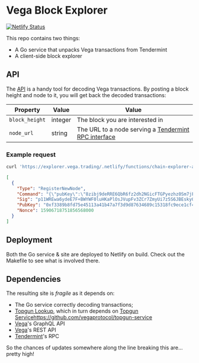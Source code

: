 #  Vega Block Explorer
[![Netlify Status](https://api.netlify.com/api/v1/badges/4fff1f7f-315e-46dd-b821-2ddae569ebbc/deploy-status)](https://app.netlify.com/sites/vega-testnet-explorer/deploys)

This repo contains two things:
- A Go service that unpacks Vega transactions from Tendermint
- A client-side block explorer

## API
The [API](https://github.com/vegaprotocol/explorer/tree/master/api) is a handy tool for decoding Vega transactions. By posting a block height and node to it, you will get back the decoded transactions:

| Property  | Value | Value |
| ------------- | ------------- | ------------- |
| `block_height`  | integer  | The block you are interested in |
| `node_url`  | string  | The URL to a node serving a [Tendermint RPC interface](https://docs.tendermint.com/master/rpc/) |

### Example request
```bash
curl 'https://explorer.vega.trading/.netlify/functions/chain-explorer-api' --data-raw '{"block_height":3,"node_url":"https://n01.d.vega.xyz/tm/"}'
```

```json
[
  {
    "Type": "RegisterNewNode",
    "Command": "{\"pubKey\":\"8zibj9deRRE6QbR6fz2dh2NGicFTGPyezhz0Sm7jFic=\",\"chainPubKey\":\"FiTeZCDdqSkwgtSDgCiUaJgVDSg1FhJJ0tcx6AGT4kWLd1uzQg==\"}",
    "Sig": "p11WREwa6ydeE7F+BWYWF0luHKaPlOsJVupFv3ZCr7ZmyUi7z5S6JBEsky0hFfa2vY7WLhTZFJPqFBJqtcMoBw==",
    "PubKey": "0xf3389b8fd75e45113a41b47a7f3d9d87634689c15318fc9ece1cf44a6ee31627",
    "Nonce": 15906718751856568000
  }
]
```

## Deployment
Both the Go service & site are deployed to Netlify on build. Check out the Makefile to see what is involved there.

## Dependencies
The resulting site is *fragile* as it depends on:
- The Go service correctly decoding transactions;
- [Topgun Lookup](https://github.com/vegaprotocol/topgun-lookup), which in turn depends on [Topgun Service]()https://github.com/vegaprotocol/topgun-service
- [Vega](https://github.com/vegaprotocol/vega)'s GraphQL API
- [Vega](https://github.com/vegaprotocol/vega)'s REST API
- [Tendermint](https://github.com/tendermint/tendermint)'s RPC

So the chances of updates somewhere along the line breaking this are... pretty high!
